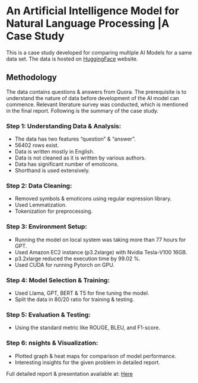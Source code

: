 # An Artificial Intelligence Model for Natural Language Processing |A Case Study
This is a case study developed for comparing multiple AI Models for a same data set. The data is hosted on [HuggingFace](https://huggingface.co/datasets/toughdata/quora-question-answer-dataset) website.

## Methodology
The data contains questions & answers from Quora. The prerequisite is to understand the nature of data before development of the AI model can commence. Relevant literature survey was conducted, which is mentioned in the final report. Following is the summary of the case study.

### Step 1: Understanding Data & Analysis: 
* The data has two features “question” & “answer”. 
* 56402 rows exist.
* Data is written mostly in English.
* Data is not cleaned as it is written by various authors.
* Data has significant number of emoticons.
* Shorthand is used extensively.
### Step 2: Data Cleaning:
* Removed symbols & emoticons using regular expression library.
* Used Lemmatization.
* Tokenization for preprocessing.
### Step 3: Environment Setup:
* Running the model on local system was taking more than 77 hours for GPT.
* Used Amazon EC2 instance (p3.2xlarge) with Nvidia Tesla-V100 16GB. 
* p3.2xlarge reduced the execution time by 99.02 %.
* Used CUDA for running Pytorch on GPU.
### Step 4: Model Selection & Training:
* Used Llama, GPT, BERT & T5 for fine tuning the model.
* Split the data in 80/20 ratio for training & testing.
### Step 5: Evaluation & Testing:
* Using the standard metric like ROUGE, BLEU, and F1-score.
### Step 6: nsights & Visualization:
* Plotted graph & heat maps for comparison of model performance.
* Interesting insights for the given problem in detailed report.

Full detailed report & presentation available at: 
[Here](https://github.com/ChetanSharan/nlp-models-collection/blob/main/documentation)
